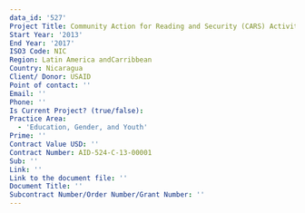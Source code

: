 ```yaml
---
data_id: '527'
Project Title: Community Action for Reading and Security (CARS) Activity in Nicaragua
Start Year: '2013'
End Year: '2017'
ISO3 Code: NIC
Region: Latin America andCarribbean
Country: Nicaragua
Client/ Donor: USAID
Point of contact: ''
Email: ''
Phone: ''
Is Current Project? (true/false): 
Practice Area:
  - 'Education, Gender, and Youth'
Prime: ''
Contract Value USD: ''
Contract Number: AID-524-C-13-00001
Sub: ''
Link: ''
Link to the document file: ''
Document Title: ''
Subcontract Number/Order Number/Grant Number: ''
---
```


